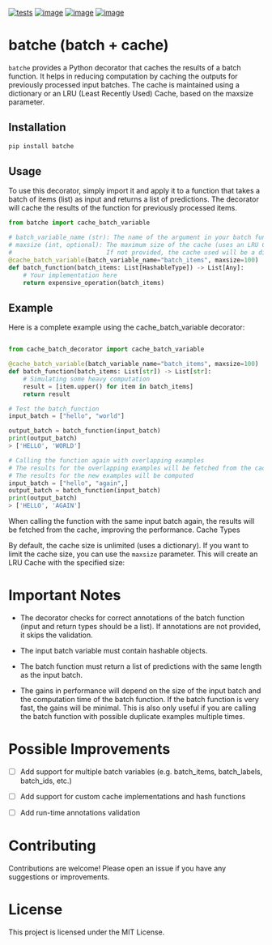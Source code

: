 

[![tests](https://github.com/gautierdag/batche/actions/workflows/test.yml/badge.svg)](https://github.com/gautierdag/batche/actions/workflows/test.yml)
[![image](https://img.shields.io/pypi/v/batche.svg)](https://pypi.python.org/pypi/batche)
[![image](https://img.shields.io/pypi/l/batche.svg)](https://pypi.python.org/pypi/batche)
[![image](https://img.shields.io/pypi/pyversions/batche.svg)](https://pypi.python.org/pypi/batche)

# batche (batch + cache)

`batche` provides a Python decorator that caches the results of a batch function. It helps in reducing computation by caching the outputs for previously processed input batches. The cache is maintained using a dictionary or an LRU (Least Recently Used) Cache, based on the maxsize parameter.

## Installation

```bash
pip install batche
```

## Usage

To use this decorator, simply import it and apply it to a function that takes a batch of items (list) as input and returns a list of predictions. The decorator will cache the results of the function for previously processed items.

```python
from batche import cache_batch_variable

# batch_variable_name (str): The name of the argument in your batch function that holds the input batch list. This is a required parameter.
# maxsize (int, optional): The maximum size of the cache (uses an LRU Cache).
#                          If not provided, the cache used will be a dict.
@cache_batch_variable(batch_variable_name="batch_items", maxsize=100)
def batch_function(batch_items: List[HashableType]) -> List[Any]:
    # Your implementation here
    return expensive_operation(batch_items)
```


## Example

Here is a complete example using the cache_batch_variable decorator:

```python

from cache_batch_decorator import cache_batch_variable

@cache_batch_variable(batch_variable_name="batch_items", maxsize=100)
def batch_function(batch_items: List[str]) -> List[str]:
    # Simulating some heavy computation
    result = [item.upper() for item in batch_items]
    return result

# Test the batch_function
input_batch = ["hello", "world"]

output_batch = batch_function(input_batch)
print(output_batch)
> ['HELLO', 'WORLD']

# Calling the function again with overlapping examples
# The results for the overlapping examples will be fetched from the cache
# The results for the new examples will be computed
input_batch = ["hello", "again",]
output_batch = batch_function(input_batch)
print(output_batch)
> ['HELLO', 'AGAIN']

```

When calling the function with the same input batch again, the results will be fetched from the cache, improving the performance.
Cache Types

By default, the cache size is unlimited (uses a dictionary). If you want to limit the cache size, you can use the `maxsize` parameter. This will create an LRU Cache with the specified size:


# Important Notes

- The decorator checks for correct annotations of the batch function (input and return types should be a list). If annotations are not provided, it skips the validation.

- The input batch variable must contain hashable objects.

- The batch function must return a list of predictions with the same length as the input batch.

- The gains in performance will depend on the size of the input batch and the computation time of the batch function. If the batch function is very fast, the gains will be minimal. This is also only useful if you are calling the batch function with possible duplicate examples multiple times.


# Possible Improvements

- [ ] Add support for multiple batch variables (e.g. batch_items, batch_labels, batch_ids, etc.)
- [ ] Add support for custom cache implementations and hash functions
- [ ] Add run-time annotations validation


# Contributing

Contributions are welcome! Please open an issue if you have any suggestions or improvements.

# License

This project is licensed under the MIT License.
